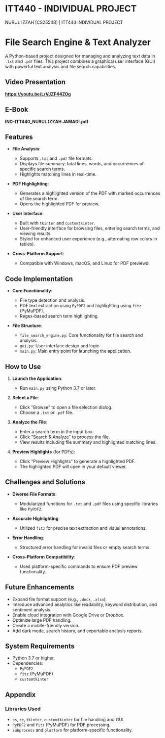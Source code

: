 # ITT440 - INDIVIDUAL PROJECT
NURUL IZZAH [CS2554B] |
ITT440 INDIVIDUAL PROJECT 

# File Search Engine & Text Analyzer

A Python-based project designed for managing and analyzing text data in `.txt` and `.pdf` files. This project combines a graphical user interface (GUI) with powerful text analysis and file search capabilities.

## Video Presentation
**https://youtu.be/LrVJZF44ZOg**

## E-Book
**IND-ITT440_NURUL IZZAH JAMADI.pdf**

## Features

- **File Analysis**:
  - Supports `.txt` and `.pdf` file formats.
  - Displays file summary: total lines, words, and occurrences of specific search terms.
  - Highlights matching lines in real-time.

- **PDF Highlighting**:
  - Generates a highlighted version of the PDF with marked occurrences of the search term.
  - Opens the highlighted PDF for preview.

- **User Interface**:
  - Built with `tkinter` and `customtkinter`.
  - User-friendly interface for browsing files, entering search terms, and viewing results.
  - Styled for enhanced user experience (e.g., alternating row colors in tables).

- **Cross-Platform Support**:
  - Compatible with Windows, macOS, and Linux for PDF previews.

## Code Implementation

- **Core Functionality**:
  - File type detection and analysis.
  - PDF text extraction using `PyPDF2` and highlighting using `fitz` (PyMuPDF).
  - Regex-based search term highlighting.
  
- **File Structure**:
  - `file_search_engine.py`: Core functionality for file search and analysis.
  - `gui.py`: User interface design and logic.
  - `main.py`: Main entry point for launching the application.

## How to Use

1. **Launch the Application**:
   - Run `main.py` using Python 3.7 or later.
   
2. **Select a File**:
   - Click "Browse" to open a file selection dialog.
   - Choose a `.txt` or `.pdf` file.

3. **Analyze the File**:
   - Enter a search term in the input box.
   - Click "Search & Analyze" to process the file.
   - View results including file summary and highlighted matching lines.

4. **Preview Highlights** (for PDFs):
   - Click "Preview Highlights" to generate a highlighted PDF.
   - The highlighted PDF will open in your default viewer.

## Challenges and Solutions

- **Diverse File Formats**:
  - Modularized functions for `.txt` and `.pdf` files using specific libraries like `PyPDF2`.

- **Accurate Highlighting**:
  - Utilized `fitz` for precise text extraction and visual annotations.

- **Error Handling**:
  - Structured error handling for invalid files or empty search terms.

- **Cross-Platform Compatibility**:
  - Used platform-specific commands to ensure PDF preview functionality.

## Future Enhancements

- Expand file format support (e.g., `.docx`, `.xlsx`).
- Introduce advanced analytics like readability, keyword distribution, and sentiment analysis.
- Enable cloud integration with Google Drive or Dropbox.
- Optimize large PDF handling.
- Create a mobile-friendly version.
- Add dark mode, search history, and exportable analysis reports.

## System Requirements

- Python 3.7 or higher.
- Dependencies:
  - `PyPDF2`
  - `fitz` (PyMuPDF)
  - `customtkinter`

## Appendix

### Libraries Used
- `os`, `re`, `tkinter`, `customtkinter` for file handling and GUI.
- `PyPDF2` and `fitz` (PyMuPDF) for PDF processing.
- `subprocess` and `platform` for platform-specific functionality.
